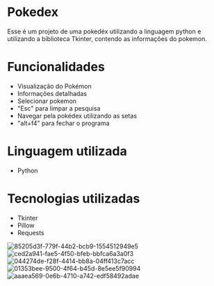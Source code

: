 # Pokedex

Esse é um projeto de uma pokedéx utilizando a linguagem python e utilizando a biblioteca Tkinter, contendo as informações do pokemon.


# Funcionalidades

- Visualização do Pokémon
- Informações detalhadas
- Selecionar pokemon
- "Esc" para limpar a pesquisa
- Navegar pela pokédex utilizando as setas
- "alt+f4" para fechar o programa


# Linguagem utilizada

- Python


# Tecnologias utilizadas

- Tkinter
- Pillow
- Requests

![85205d3f-779f-44b2-bcb9-1554512949e5](https://github.com/user-attachments/assets/ff6af221-c08c-4ed8-a8b9-3e2c5c799720)
![ced2a941-fae5-4f50-bfeb-bbfca6a3a0f3](https://github.com/user-attachments/assets/ee6b9552-706c-4887-8faa-5c5c164d9466)
![044274de-f28f-4414-bb8a-04ff413c7acc](https://github.com/user-attachments/assets/bcb2784d-ed41-482a-a9c9-7a6d295a4d19)
![01353bee-9500-4f64-b45d-8e5ee5f90994](https://github.com/user-attachments/assets/5a2a53c2-0cc9-4532-9128-d6b2ddb8b1eb)
![aaaea569-0e6b-4710-a742-edf58492adae](https://github.com/user-attachments/assets/0f666ac4-4c68-49f1-ac90-5b75853cfdbe)
